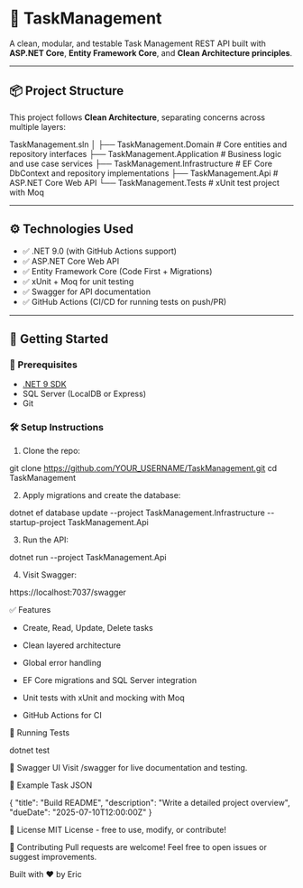 # 📝 TaskManagement

A clean, modular, and testable Task Management REST API built with **ASP.NET Core**, **Entity Framework Core**, and **Clean Architecture principles**.

---

## 📦 Project Structure

This project follows **Clean Architecture**, separating concerns across multiple layers:

TaskManagement.sln
│
├── TaskManagement.Domain # Core entities and repository interfaces
├── TaskManagement.Application # Business logic and use case services
├── TaskManagement.Infrastructure # EF Core DbContext and repository implementations
├── TaskManagement.Api # ASP.NET Core Web API
└── TaskManagement.Tests # xUnit test project with Moq

---

## ⚙️ Technologies Used

- ✅ .NET 9.0 (with GitHub Actions support)
- ✅ ASP.NET Core Web API
- ✅ Entity Framework Core (Code First + Migrations)
- ✅ xUnit + Moq for unit testing
- ✅ Swagger for API documentation
- ✅ GitHub Actions (CI/CD for running tests on push/PR)

---

## 🚀 Getting Started

### 🔧 Prerequisites

- [.NET 9 SDK](https://dotnet.microsoft.com/en-us/download/dotnet/9.0)
- SQL Server (LocalDB or Express)
- Git

### 🛠 Setup Instructions

1. Clone the repo:

git clone https://github.com/YOUR_USERNAME/TaskManagement.git
cd TaskManagement

2. Apply migrations and create the database:

dotnet ef database update --project TaskManagement.Infrastructure --startup-project TaskManagement.Api

3. Run the API:

dotnet run --project TaskManagement.Api

4. Visit Swagger:

https://localhost:7037/swagger

✅ Features

- Create, Read, Update, Delete tasks

- Clean layered architecture

- Global error handling

- EF Core migrations and SQL Server integration

- Unit tests with xUnit and mocking with Moq

- GitHub Actions for CI

🧪 Running Tests

dotnet test

📸 Swagger UI
Visit /swagger for live documentation and testing.

📂 Example Task JSON

{
  "title": "Build README",
  "description": "Write a detailed project overview",
  "dueDate": "2025-07-10T12:00:00Z"
}

📃 License
MIT License - free to use, modify, or contribute!

🙌 Contributing
Pull requests are welcome! Feel free to open issues or suggest improvements.

Built with ❤️ by Eric

